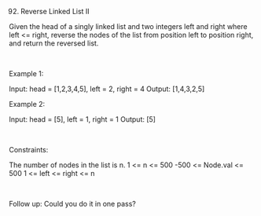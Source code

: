 92. Reverse Linked List II

Given the head of a singly linked list and two integers left and right where left <= right, reverse the nodes of the list from position left to position right, and return the reversed list.

 

Example 1:

Input: head = [1,2,3,4,5], left = 2, right = 4
Output: [1,4,3,2,5]


Example 2:

Input: head = [5], left = 1, right = 1
Output: [5]


 

Constraints:

The number of nodes in the list is n.
1 <= n <= 500
-500 <= Node.val <= 500
1 <= left <= right <= n

 

Follow up: Could you do it in one pass?